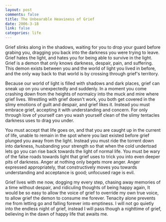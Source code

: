 ```yaml
--- 
layout: post
comments: false
title: The Unbearable Heaviness of Grief
date: 2006-3-18
link: false
categories: life
---
```

Grief slinks along in the shadows, waiting for you to drop your guard before  grabing you, dragging you back into the darkness you were trying to leave. Grief hates the light, and hates you for being able to survive in the light. Grief is a demon that only knows darkness, despair, pain, and suffering. This demon exists between you and the world of light you lived in before, and the only way back to that world is by crossing through grief's territory.

Because our world of light is filled with shadows and dark places, grief can sneak up on you unexpectedly and suddenly. In a moment you come crashing down from the heights of normalcy into the muck and mire where grief lives. Wrestling with grief doesn't work, you both get covered in the slimy emotions of guilt and despair, and grief likes it. Instead you must embrace grief, accepting it with understanding and concern. For only through love of yourself can you wash yourself clean of the slimy tentacles darkness uses to drag you under.

You must accept that life goes on, and that you are caught up in the current of life,  unable to remain in the spot where you last existed before grief plunged you away from the light. Instead you must ride the torrent down into darkness, husbanding your strength so that when the cold undertoad lets go you can rise back towards the light of normal life. You must be wary of the false roads towards light that grief uses to trick you into even deeper pits of darkness. Anger at nothing only begets more anger. Anger expressed appropriately, that constructively moves you towards understanding and acceptance is good; unfocused rage is evil.

Grief lives with me now, dogging my every step, chasing away memories of a time without despair, and ridiculing thoughts of being happy again, It would be so easy to allow the voice of grief to override my own true voice, to allow grief the demon to consume me forever. Tenacity alone prevents me from letting go and falling forever into emptiness. I will not go quietly into the endless night of grief, instead I will pass though a nighttime of grief, believing in the dawn of happy life that awaits me.
